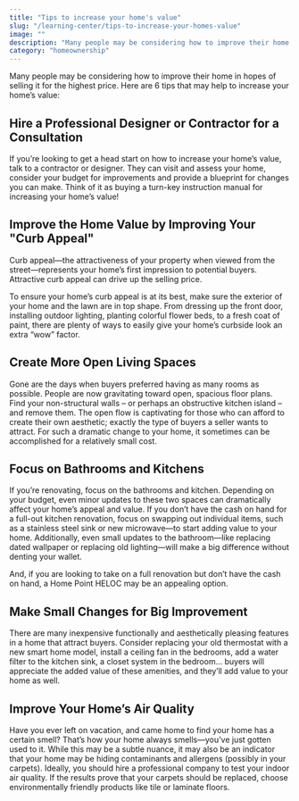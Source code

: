 ```yaml
---
title: "Tips to increase your home's value"
slug: "/learning-center/tips-to-increase-your-homes-value"
image: ""
description: "Many people may be considering how to improve their home in hopes of selling it for the highest price. Here are 6 tips that may help to increase your home’s value"
category: "homeownership"
---
```


Many people may be considering how to improve their home in hopes of selling it for the highest price. Here are 6 tips that may help to increase your home’s value:

## Hire a Professional Designer or Contractor for a Consultation

If you’re looking to get a head start on how to increase your home’s value, talk to a contractor or designer. They can visit and assess your home, consider your budget for improvements and provide a blueprint for changes you can make. Think of it as buying a turn-key instruction manual for increasing your home’s value!

## Improve the Home Value by Improving Your "Curb Appeal"

Curb appeal—the attractiveness of your property when viewed from the street—represents your home’s first impression to potential buyers. Attractive curb appeal can drive up the selling price.

To ensure your home’s curb appeal is at its best, make sure the exterior of your home and the lawn are in top shape. From dressing up the front door, installing outdoor lighting, planting colorful flower beds, to a fresh coat of paint, there are plenty of ways to easily give your home’s curbside look an extra “wow” factor.

## Create More Open Living Spaces

Gone are the days when buyers preferred having as many rooms as possible. People are now gravitating toward open, spacious floor plans. Find your non-structural walls – or perhaps an obstructive kitchen island – and remove them. The open flow is captivating for those who can afford to create their own aesthetic; exactly the type of buyers a seller wants to attract. For such a dramatic change to your home, it sometimes can be accomplished for a relatively small cost.

## Focus on Bathrooms and Kitchens

If you’re renovating, focus on the bathrooms and kitchen. Depending on your budget, even minor updates to these two spaces can dramatically affect your home’s appeal and value. If you don’t have the cash on hand for a full-out kitchen renovation, focus on swapping out individual items, such as a stainless steel sink or new microwave—to start adding value to your home. Additionally, even small updates to the bathroom—like replacing dated wallpaper or replacing old lighting—will make a big difference without denting your wallet.

And, if you are looking to take on a full renovation but don’t have the cash on hand, a Home Point HELOC may be an appealing option.

## Make Small Changes for Big Improvement

There are many inexpensive functionally and aesthetically pleasing features in a home that attract buyers. Consider replacing your old thermostat with a new smart home model, install a ceiling fan in the bedrooms, add a water filter to the kitchen sink, a closet system in the bedroom… buyers will appreciate the added value of these amenities, and they’ll add value to your home as well.

## Improve Your Home’s Air Quality

Have you ever left on vacation, and came home to find your home has a certain smell? That’s how your home always smells—you’ve just gotten used to it. While this may be a subtle nuance, it may also be an indicator that your home may be hiding contaminants and allergens (possibly in your carpets). Ideally, you should hire a professional company to test your indoor air quality. If the results prove that your carpets should be replaced, choose environmentally friendly products like tile or laminate floors.
